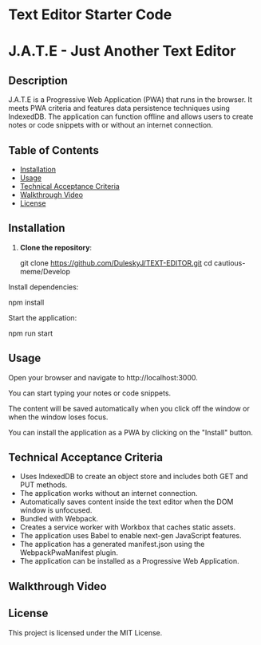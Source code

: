 # Text Editor Starter Code
# J.A.T.E - Just Another Text Editor

## Description

J.A.T.E is a Progressive Web Application (PWA) that runs in the browser. It meets PWA criteria and features data persistence techniques using IndexedDB. The application can function offline and allows users to create notes or code snippets with or without an internet connection.

## Table of Contents

- [Installation](#installation)
- [Usage](#usage)
- [Technical Acceptance Criteria](#technical-acceptance-criteria)
- [Walkthrough Video](#walkthrough-video)
- [License](#license)

## Installation

1. **Clone the repository**:

   git clone https://github.com/DuleskyJ/TEXT-EDITOR.git 
   cd cautious-meme/Develop

Install dependencies:

npm install

Start the application:

npm run start

## Usage
Open your browser and navigate to http://localhost:3000.

You can start typing your notes or code snippets.

The content will be saved automatically when you click off the window or when the window loses focus.

You can install the application as a PWA by clicking on the "Install" button.

## Technical Acceptance Criteria
- Uses IndexedDB to create an object store and includes both GET and PUT methods.
- The application works without an internet connection.
- Automatically saves content inside the text editor when the DOM window is unfocused.
- Bundled with Webpack.
- Creates a service worker with Workbox that caches static assets.
- The application uses Babel to enable next-gen JavaScript features.
- The application has a generated manifest.json using the WebpackPwaManifest plugin.
- The application can be installed as a Progressive Web Application.

## Walkthrough Video


## License
This project is licensed under the MIT License.